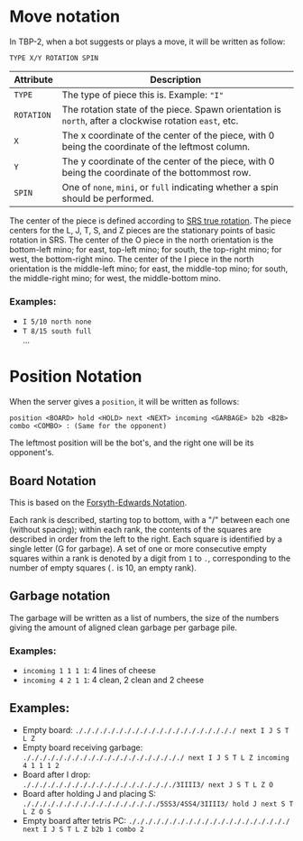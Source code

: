 # Move notation
In TBP-2, when a bot suggests or plays a move, it will be written as follow:

```
TYPE X/Y ROTATION SPIN
```

Attribute     | Description
---------     | -----------
`TYPE`        | The type of piece this is. Example: `"I"`
`ROTATION` | The rotation state of the piece. Spawn orientation is `north`, after a clockwise rotation `east`, etc.
`X`           | The x coordinate of the center of the piece, with 0 being the coordinate of the leftmost column.
`Y`           | The y coordinate of the center of the piece, with 0 being the coordinate of the bottommost row.
`SPIN`        | One of `none`, `mini`, or `full` indicating whether a spin should be performed.

The center of the piece is defined according to
[SRS true rotation](https://harddrop.com/wiki/File:SRS-true-rotations.png).
The piece centers for the L, J, T, S, and Z pieces are the stationary points
of basic rotation in SRS. The center of the O piece in the north orientation is
the bottom-left mino; for east, top-left mino; for south, the top-right mino;
for west, the bottom-right mino. The center of the I piece in the north
orientation is the middle-left mino; for east, the middle-top mino; for south,
the middle-right mino; for west, the middle-bottom mino.
### Examples:
 - ``I 5/10 north none``
 - ``T 8/15 south full`` <br>
...

# Position Notation
When the server gives a `position`, it will be written as follows:
```
position <BOARD> hold <HOLD> next <NEXT> incoming <GARBAGE> b2b <B2B> combo <COMBO> : (Same for the opponent)
```

The leftmost position will be the bot's, and the right one will be its opponent's.

## Board Notation
This is based on the [Forsyth-Edwards Notation](https://en.wikipedia.org/wiki/Forsyth%E2%80%93Edwards_Notation).

Each rank is described, starting top to bottom, with a "/" between each one (without spacing); within each rank, the contents of the squares are described in order from the left to the right. Each square is identified by a single letter (G for garbage). A set of one or more consecutive empty squares within a rank is denoted by a digit from `1` to `.`, corresponding to the number of empty squares (`.` is 10, an empty rank).

## Garbage notation
The garbage will be written as a list of numbers, the size of the numbers giving the amount of aligned clean garbage per garbage pile.

### Examples:
- `incoming 1 1 1 1`: 4 lines of cheese
- `incoming 4 2 1 1`: 4 clean, 2 clean and 2 cheese

## Examples:
- Empty board: `././././././././././././././././././././ next I J S T L Z` 
- Empty board receiving garbage: `././././././././././././././././././././ next I J S T L Z incoming 4 1 1 1 2`
- Board after I drop:<br> `./././././././././././././././././././3IIII3/ next J S T L Z O`
- Board after holding J and placing S: <br>`./././././././././././././././././5SS3/4SS4/3IIII3/ hold J next S T L Z O S`
- Empty board after tetris PC: `././././././././././././././././././././ next I J S T L Z b2b 1 combo 2`
